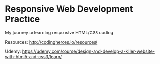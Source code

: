 # Responsive Web Development Practice

My journey to learning responsive HTML/CSS coding


Resources: http://codingheroes.io/resources/

Udemy: https://udemy.com/course/design-and-develop-a-killer-website-with-html5-and-css3/learn/

